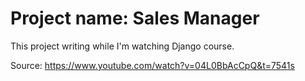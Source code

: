# Project name: Sales Manager

This project writing while I'm watching Django course.

Source: https://www.youtube.com/watch?v=04L0BbAcCpQ&t=7541s

